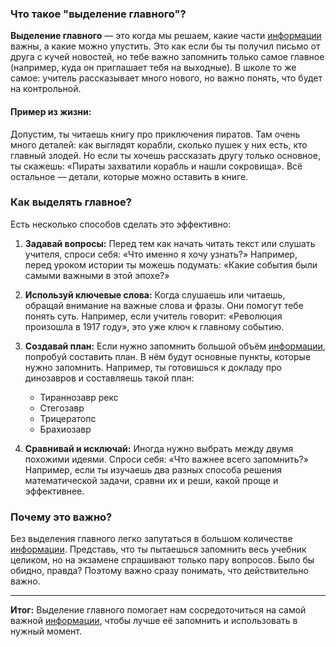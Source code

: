 ### Что такое "выделение главного"?

**Выделение главного** — это когда мы решаем, какие части [информации](KIDBOOK/learning/knowledge_structure/concepts/Информация.md) важны, а какие можно упустить. Это как если бы ты получил письмо от друга с кучей новостей, но тебе важно запомнить только самое главное (например, куда он приглашает тебя на выходные). В школе то же самое: учитель рассказывает много нового, но важно понять, что будет на контрольной.

#### Пример из жизни:
Допустим, ты читаешь книгу про приключения пиратов. Там очень много деталей: как выглядят корабли, сколько пушек у них есть, кто главный злодей. Но если ты хочешь рассказать другу только основное, ты скажешь: «Пираты захватили корабль и нашли сокровища». Всё остальное — детали, которые можно оставить в книге.

### Как выделять главное?

Есть несколько способов сделать это эффективно:

1. **Задавай вопросы:** Перед тем как начать читать текст или слушать учителя, спроси себя: «Что именно я хочу узнать?» Например, перед уроком истории ты можешь подумать: «Какие события были самыми важными в этой эпохе?»
   
2. **Используй ключевые слова:** Когда слушаешь или читаешь, обращай внимание на важные слова и фразы. Они помогут тебе понять суть. Например, если учитель говорит: «Революция произошла в 1917 году», это уже ключ к главному событию.

3. **Создавай план:** Если нужно запомнить большой объём [информации](KIDBOOK/learning/knowledge_structure/concepts/Информация.md), попробуй составить план. В нём будут основные пункты, которые нужно запомнить. Например, ты готовишься к докладу про динозавров и составляешь такой план:
   - Тираннозавр рекс
   - Стегозавр
   - Трицератопс
   - Брахиозавр

4. **Сравнивай и исключай:** Иногда нужно выбрать между двумя похожими идеями. Спроси себя: «Что важнее всего запомнить?» Например, если ты изучаешь два разных способа решения математической задачи, сравни их и реши, какой проще и эффективнее.

### Почему это важно?

Без выделения главного легко запутаться в большом количестве [информации](KIDBOOK/learning/knowledge_structure/concepts/Информация.md). Представь, что ты пытаешься запомнить весь учебник целиком, но на экзамене спрашивают только пару вопросов. Было бы обидно, правда? Поэтому важно сразу понимать, что действительно важно.

---

**Итог:** Выделение главного помогает нам сосредоточиться на самой важной [информации](KIDBOOK/learning/knowledge_structure/concepts/Информация.md), чтобы лучше её запомнить и использовать в нужный момент.